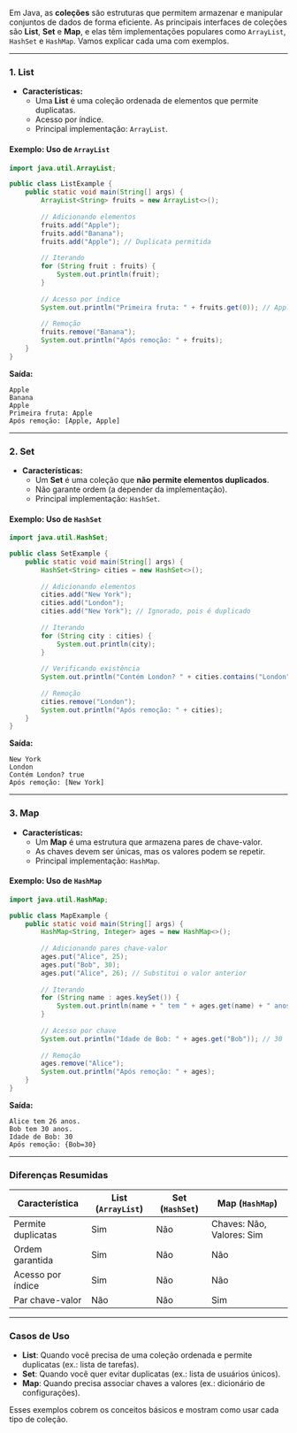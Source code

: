 Em Java, as **coleções** são estruturas que permitem armazenar e manipular conjuntos de dados de forma eficiente. As principais interfaces de coleções são **List**, **Set** e **Map**, e elas têm implementações populares como `ArrayList`, `HashSet` e `HashMap`. Vamos explicar cada uma com exemplos.

---

### **1. List**
- **Características:**
  - Uma **List** é uma coleção ordenada de elementos que permite duplicatas.
  - Acesso por índice.
  - Principal implementação: `ArrayList`.

#### **Exemplo: Uso de `ArrayList`**
```java
import java.util.ArrayList;

public class ListExample {
    public static void main(String[] args) {
        ArrayList<String> fruits = new ArrayList<>();
        
        // Adicionando elementos
        fruits.add("Apple");
        fruits.add("Banana");
        fruits.add("Apple"); // Duplicata permitida
        
        // Iterando
        for (String fruit : fruits) {
            System.out.println(fruit);
        }
        
        // Acesso por índice
        System.out.println("Primeira fruta: " + fruits.get(0)); // Apple
        
        // Remoção
        fruits.remove("Banana");
        System.out.println("Após remoção: " + fruits);
    }
}
```
**Saída:**
```
Apple
Banana
Apple
Primeira fruta: Apple
Após remoção: [Apple, Apple]
```

---

### **2. Set**
- **Características:**
  - Um **Set** é uma coleção que **não permite elementos duplicados**.
  - Não garante ordem (a depender da implementação).
  - Principal implementação: `HashSet`.

#### **Exemplo: Uso de `HashSet`**
```java
import java.util.HashSet;

public class SetExample {
    public static void main(String[] args) {
        HashSet<String> cities = new HashSet<>();
        
        // Adicionando elementos
        cities.add("New York");
        cities.add("London");
        cities.add("New York"); // Ignorado, pois é duplicado
        
        // Iterando
        for (String city : cities) {
            System.out.println(city);
        }
        
        // Verificando existência
        System.out.println("Contém London? " + cities.contains("London")); // true
        
        // Remoção
        cities.remove("London");
        System.out.println("Após remoção: " + cities);
    }
}
```
**Saída:**
```
New York
London
Contém London? true
Após remoção: [New York]
```

---

### **3. Map**
- **Características:**
  - Um **Map** é uma estrutura que armazena pares de chave-valor.
  - As chaves devem ser únicas, mas os valores podem se repetir.
  - Principal implementação: `HashMap`.

#### **Exemplo: Uso de `HashMap`**
```java
import java.util.HashMap;

public class MapExample {
    public static void main(String[] args) {
        HashMap<String, Integer> ages = new HashMap<>();
        
        // Adicionando pares chave-valor
        ages.put("Alice", 25);
        ages.put("Bob", 30);
        ages.put("Alice", 26); // Substitui o valor anterior
        
        // Iterando
        for (String name : ages.keySet()) {
            System.out.println(name + " tem " + ages.get(name) + " anos.");
        }
        
        // Acesso por chave
        System.out.println("Idade de Bob: " + ages.get("Bob")); // 30
        
        // Remoção
        ages.remove("Alice");
        System.out.println("Após remoção: " + ages);
    }
}
```
**Saída:**
```
Alice tem 26 anos.
Bob tem 30 anos.
Idade de Bob: 30
Após remoção: {Bob=30}
```

---

### **Diferenças Resumidas**
| Característica         | List (`ArrayList`)         | Set (`HashSet`)         | Map (`HashMap`)             |
|------------------------|---------------------------|-------------------------|-----------------------------|
| Permite duplicatas     | Sim                       | Não                     | Chaves: Não, Valores: Sim  |
| Ordem garantida        | Sim                       | Não                     | Não                        |
| Acesso por índice      | Sim                       | Não                     | Não                        |
| Par chave-valor        | Não                       | Não                     | Sim                        |

---

### **Casos de Uso**
- **List**: Quando você precisa de uma coleção ordenada e permite duplicatas (ex.: lista de tarefas).
- **Set**: Quando você quer evitar duplicatas (ex.: lista de usuários únicos).
- **Map**: Quando precisa associar chaves a valores (ex.: dicionário de configurações).

Esses exemplos cobrem os conceitos básicos e mostram como usar cada tipo de coleção.
